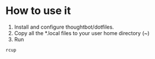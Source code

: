 How to use it
============

1. Install and configure thoughtbot/dotfiles.
2. Copy all the *.local files to your user home directory (~)
3. Run
  ```
  rcup
  ```
